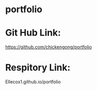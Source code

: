 # portfolio

# Git Hub Link: 
https://github.com/chickengong/portfolio

# Respitory Link:
Ellecox1.github.io/portfolio
